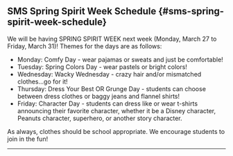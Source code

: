 ## SMS Spring Spirit Week Schedule {#sms-spring-spirit-week-schedule}

We will be having SPRING SPIRIT WEEK next week (Monday, March 27 to Friday, March 31)! Themes for the days are as follows:

*   Monday: Comfy Day - wear pajamas or sweats and just be comfortable!
*   Tuesday: Spring Colors Day - wear pastels or bright colors!
*   Wednesday: Wacky Wednesday - crazy hair and/or mismatched clothes...go for it!
*   Thursday: Dress Your Best OR Grunge Day - students can choose between dress clothes or baggy jeans and flannel shirts!
*   Friday: Character Day - students can dress like or wear t-shirts announcing their favorite character, whether it be a Disney character, Peanuts character, superhero, or another story character.

As always, clothes should be school appropriate. We encourage students to join in the fun!

***